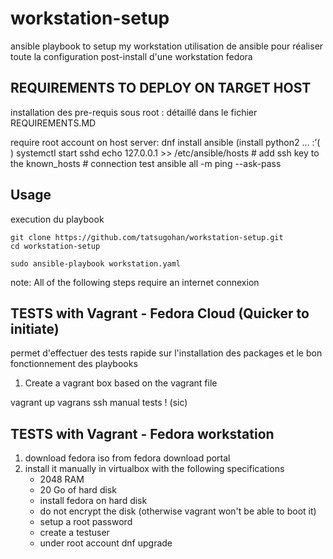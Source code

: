 # workstation-setup
ansible playbook to setup my workstation
utilisation de ansible pour réaliser toute la configuration post-install d'une workstation fedora


## REQUIREMENTS TO DEPLOY ON TARGET HOST	
installation des pre-requis sous root : détaillé dans le fichier REQUIREMENTS.MD

require root account on host server:
	dnf install ansible  (install python2 … :’(   )
	systemctl start sshd 
	echo 127.0.0.1 >> /etc/ansible/hosts
	# add ssh key to the known_hosts
	# connection test
	ansible all -m ping --ask-pass

## Usage

execution du playbook
```
git clone https://github.com/tatsugohan/workstation-setup.git
cd workstation-setup

sudo ansible-playbook workstation.yaml
```

note: All of the following  steps require an internet connexion 
## TESTS with Vagrant - Fedora Cloud (Quicker to initiate)
permet d'effectuer des tests rapide sur l'installation des packages et le bon fonctionnement des playbooks
 
1. Create a vagrant box based on the vagrant file

vagrant up
vagrans ssh 
manual tests ! (sic)

## TESTS with Vagrant - Fedora workstation
1. download fedora iso from fedora download portal
2. install it manually in virtualbox with the following specifications 
	- 2048 RAM 
	- 20 Go of hard disk
	- install fedora on hard disk
	- do not encrypt the disk (otherwise vagrant won't be able to boot it)
	- setup a root password
	- create a testuser
	- under root account 
		dnf upgrade





